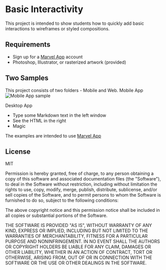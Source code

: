 Basic Interactivity 
=========

This project is intended to show students how to quickly add basic interactions to wireframes or styled compositions. 

Requirements
----
* Sign up for a [Marvel App] account
* Photoshop, Illustrator, or rasterized artwork (provided)


Two Samples
----
This project consists of two folders - Mobile and Web. 
Mobile App
![Mobile App sample](https://dl.dropboxusercontent.com/u/232969/ID/mobile-09.png) 

Desktop App
  - Type some Markdown text in the left window
  - See the HTML in the right
  - Magic

The examples are intended to use [Marvel App]




License
----

MIT

Permission is hereby granted, free of charge, to any person obtaining a copy of this software and associated documentation files (the "Software"), to deal in the Software without restriction, including without limitation the rights to use, copy, modify, merge, publish, distribute, sublicense, and/or sell copies of the Software, and to permit persons to whom the Software is furnished to do so, subject to the following conditions:

The above copyright notice and this permission notice shall be included in all copies or substantial portions of the Software.

THE SOFTWARE IS PROVIDED "AS IS", WITHOUT WARRANTY OF ANY KIND, EXPRESS OR IMPLIED, INCLUDING BUT NOT LIMITED TO THE WARRANTIES OF MERCHANTABILITY, FITNESS FOR A PARTICULAR PURPOSE AND NONINFRINGEMENT. IN NO EVENT SHALL THE AUTHORS OR COPYRIGHT HOLDERS BE LIABLE FOR ANY CLAIM, DAMAGES OR OTHER LIABILITY, WHETHER IN AN ACTION OF CONTRACT, TORT OR OTHERWISE, ARISING FROM, OUT OF OR IN CONNECTION WITH THE SOFTWARE OR THE USE OR OTHER DEALINGS IN THE SOFTWARE.


[Marvel App]:https://marvelapp.com
[@thomasfuchs]:http://twitter.com/thomasfuchs
[1]:http://daringfireball.net/projects/markdown/
[marked]:https://github.com/chjj/marked
[Ace Editor]:http://ace.ajax.org
[node.js]:http://nodejs.org
[Twitter Bootstrap]:http://twitter.github.com/bootstrap/
[keymaster.js]:https://github.com/madrobby/keymaster
[jQuery]:http://jquery.com
[@tjholowaychuk]:http://twitter.com/tjholowaychuk
[express]:http://expressjs.com

    